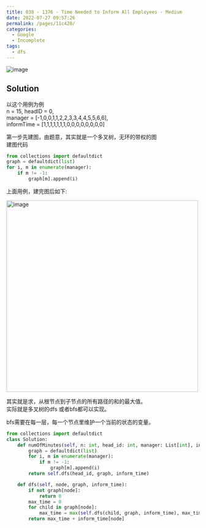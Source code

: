 ```yaml
---
title: 038 - 1376 - Time Needed to Inform All Employees - Medium
date: 2022-07-27 09:57:26
permalink: /pages/11c420/
categories:
  - Google
  - Incomplete
tags:
  - dfs
---
```



<img alt="image" src="https://user-images.githubusercontent.com/41789327/182444797-585c290f-f04b-4b29-86cb-551909e1d076.png">


## Solution
以这个用例为例  
n = 15, headID = 0,  
manager = [-1,0,0,1,1,2,2,3,3,4,4,5,5,6,6],  
informTime = [1,1,1,1,1,1,1,0,0,0,0,0,0,0,0]  

第一步先建图，由题意，其实就是一个多叉树，无环的带权的图  
建图代码
```python
from collections import defaultdict
graph = defaultdict(list)
for i, m in enumerate(manager):
	if m != -1:
		graph[m].append(i)
```

上面用例，建完图后如下:   

<img width="500" alt="image" src="https://user-images.githubusercontent.com/41789327/182454408-0a067ed1-8882-4bd0-8c10-f49914ebd244.png">


其实就是求，从根节点到子节点的所有路径的和的最大值。  
实际就是多叉树的dfs 或者bfs都可以实现。

bfs需要在每一层，每一个节点里维护一个当前的状态的变量。


```python
from collections import defaultdict
class Solution:
	def numOfMinutes(self, n: int, head_id: int, manager: List[int], inform_time: List[int]) -> int:
		graph = defaultdict(list)
		for i, m in enumerate(manager):
			if m != -1:
				graph[m].append(i)
		return self.dfs(head_id, graph, inform_time)

	def dfs(self, node, graph, inform_time):
		if not graph[node]:
			return 0
		max_time = 0
		for child in graph[node]:
			max_time = max(self.dfs(child, graph, inform_time), max_time)
		return max_time + inform_time[node]
```


